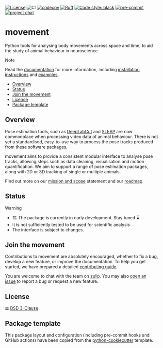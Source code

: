 [![License](https://img.shields.io/badge/License-BSD_3--Clause-orange.svg)](https://opensource.org/licenses/BSD-3-Clause)
![CI](https://img.shields.io/github/actions/workflow/status/neuroinformatics-unit/movement/test_and_deploy.yml?label=CI)
[![codecov](https://codecov.io/gh/neuroinformatics-unit/movement/branch/main/graph/badge.svg?token=P8CCH3TI8K)](https://codecov.io/gh/neuroinformatics-unit/movement)
[![Ruff](https://img.shields.io/endpoint?url=https://raw.githubusercontent.com/astral-sh/ruff/main/assets/badge/v0.json)](https://github.com/astral-sh/ruff)
[![Code style: black](https://img.shields.io/badge/code%20style-black-000000.svg)](https://github.com/python/black)
[![pre-commit](https://img.shields.io/badge/pre--commit-enabled-brightgreen?logo=pre-commit&logoColor=white)](https://github.com/pre-commit/pre-commit)
[![project chat](https://img.shields.io/badge/zulip-join_chat-brightgreen.svg)](https://neuroinformatics.zulipchat.com/#narrow/stream/406001-Movement/topic/Welcome!)

# movement

Python tools for analysing body movements across space and time, to aid the study of animal behaviour in neuroscience.

> [!Note]
> Read the [documentation](https://movement.neuroinformatics.dev) for more information, including [installation instructions](https://movement.neuroinformatics.dev/getting_started.html#installation) and [examples](https://movement.neuroinformatics.dev/examples/index.html).

- [Overview](#overview)
- [Status](#status)
- [Join the movement](#join-the-movement)
- [License](#license)
- [Package template](#package-template)


## Overview

Pose estimation tools, such as [DeepLabCut](https://www.mackenziemathislab.org/deeplabcut) and [SLEAP](https://sleap.ai/) are now commonplace when processing video data of animal behaviour. There is not yet a standardised, easy-to-use way to process the pose tracks produced from these software packages.

movement aims to provide a consistent modular interface to analyse pose tracks, allowing steps such as data cleaning, visualisation and motion quantification.
We aim to support a range of pose estimation packages, along with 2D or 3D tracking of single or multiple animals.

Find out more on our [mission and scope](https://movement.neuroinformatics.dev/community/mission-scope.html) statement and our [roadmap](https://movement.neuroinformatics.dev/community/roadmap.html).

## Status
> [!Warning]
> - 🏗️ The package is currently in early development. Stay tuned ⌛
> - It is not sufficiently tested to be used for scientific analysis
> - The interface is subject to changes.

## Join the movement

Contributions to movement are absolutely encouraged, whether to fix a bug, develop a new feature, or improve the documentation.
To help you get started, we have prepared a detailed [contributing guide](https://movement.neuroinformatics.dev/community/contributing.html).

You are welcome to chat with the team on [zulip](https://neuroinformatics.zulipchat.com/#narrow/stream/406001-Movement/topic/Welcome!). You may also [open an issue](https://github.com/neuroinformatics-unit/movement/issues) to report a bug or request a new feature.

## License
⚖️ [BSD 3-Clause](./LICENSE)

## Package template
This package layout and configuration (including pre-commit hooks and GitHub actions) have been copied from the [python-cookiecutter](https://github.com/neuroinformatics-unit/python-cookiecutter) template.
